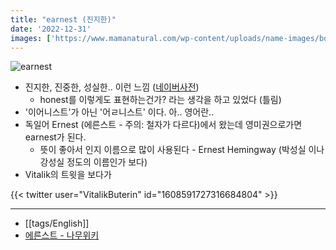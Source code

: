 ```yaml
---
title: "earnest (진지한)"
date: '2022-12-31'
images: ['https://www.mamanatural.com/wp-content/uploads/name-images/boys/e/earnest-name-meaning-baby-boy-h.gif']
---
```

![earnest](https://www.mamanatural.com/wp-content/uploads/name-images/boys/e/earnest-name-meaning-baby-boy-h.gif)

- 진지한, 진중한, 성실한.. 이런 느낌 ([네이버사전](https://en.dict.naver.com/#/entry/enko/925390361090404cbbbb59fc9deec463))
	- honest를 이렇게도 표현하는건가? 라는 생각을 하고 있었다 (틀림)
- '이어니스트'가 아닌 '어ㄹ니스트' 이다. 아.. 영어란..
- 독일어 Ernest (에른스트 - 주의: 철자가 다르다)에서 왔는데 영미권으로가면 earnest가 된다.
	- 뜻이 좋아서 인지 이름으로 많이 사용된다 - Ernest Hemingway (박성실 이나 강성실 정도의 이름인가 보다) 
- Vitalik의 트윗을 보다가

{{< twitter user="VitalikButerin" id="1608591727316684804" >}}

---
- [[tags/English]]
- [에른스트 - 나무위키](https://namu.wiki/w/%EC%97%90%EB%A5%B8%EC%8A%A4%ED%8A%B8)